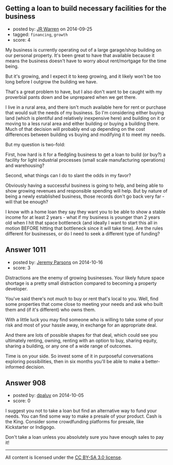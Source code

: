 ## Getting a loan to build necessary facilities for the business

- posted by: [JR Warren](https://stackexchange.com/users/1866317/jr-warren) on 2014-09-25
- tagged: `financing`, `growth`
- score: 4

My business is currently operating out of a large garage/shop building on our personal property. It's been great to have that available because it means the business doesn't have to worry about rent/mortgage for the time being.

But it's growing, and I expect it to keep growing, and it likely won't be too long before I outgrow the building we have.

That's a great problem to have, but I also don't want to be caught with my proverbial pants down and be unprepared when we get there.

I live in a rural area, and there isn't much available here for rent or purchase that would suit the needs of my business. So I'm considering either buying land (which is plentiful and relatively inexpensive here) and building on it or moving to a less rural area and either building or buying a building there.  Much of that decision will probably end up depending on the cost differences between building vs buying and modifying it to meet my needs.

But my question is two-fold:

First, how hard is it for a fledgling business to get a loan to build (or buy?) a facility for light industrial processes (small scale manufacturing operations) and warehousing? 

Second, what things can I do to slant the odds in my favor?

Obviously having a successful business is going to help, and being able to show growing revenues and responsible spending will help. But by nature of being a newly established business, those records don't go back very far - will that be enough?

I know with a home loan they say they want you to be able to show a stable income for at least 2 years - what if my business is younger than 2 years old when I hit that space bottleneck (and ideally I want to start this all in motion BEFORE hitting that bottleneck since it will take time). Are the rules different for businesses, or do I need to seek a different type of funding?


## Answer 1011

- posted by: [Jeremy Parsons](https://stackexchange.com/users/497810/jeremy-parsons) on 2014-10-16
- score: 3

Distractions are the enemy of growing businesses. Your likely future space shortage is a pretty small distraction compared to becoming a property developer.

You've said there's not *much* to buy or rent that's local to you. Well, find some properties that come close to meeting your needs and ask who built them and (if it's different) who owns them.

With a little luck you may find someone who is willing to take some of your risk and most of your hassle away, in exchange for an appropriate deal.

And there are lots of possible shapes for that deal, which could see you ultimately renting, owning, renting with an option to buy, sharing equity, sharing a building, or any one of a wide range of outcomes.

Time is on your side. So invest some of it in purposeful conversations exploring possibilities, then in six months you'll be able to make a better-informed decision.


## Answer 908

- posted by: [dpaluy](https://stackexchange.com/users/978764/dpaluy) on 2014-10-05
- score: 0

I suggest you not to take a loan but find an alternative way to fund your needs.
You can find some way to make a presale of your product. Cash is the King.
Consider some crowdfunding platforms for presale, like Kickstarter or Indigogo.

Don't take a loan unless you absolutely sure you have enough sales to pay it!



---

All content is licensed under the [CC BY-SA 3.0 license](https://creativecommons.org/licenses/by-sa/3.0/).
